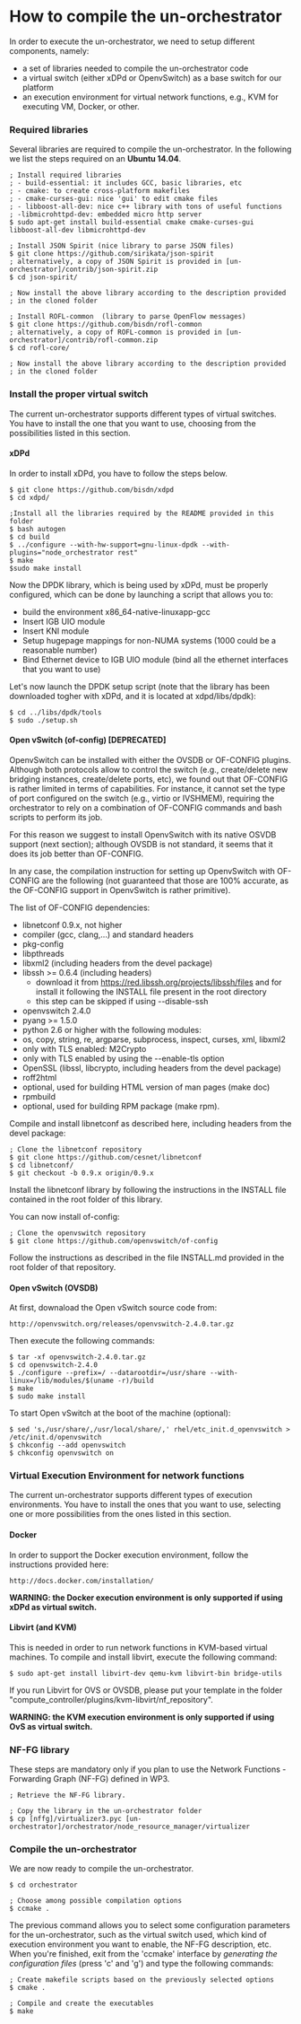 # How to compile the un-orchestrator

In order to execute the un-orchestrator, we need to setup different components, namely:

  * a set of libraries needed to compile the un-orchestrator code
  * a virtual switch (either xDPd or OpenvSwitch) as a base switch for
    our platform
  * an execution environment for virtual network functions, e.g., KVM for
    executing VM, Docker, or other.

### Required libraries

Several libraries are required to compile the un-orchestrator.
In the following we list the steps required on an **Ubuntu 14.04**.

	; Install required libraries
	; - build-essential: it includes GCC, basic libraries, etc
	; - cmake: to create cross-platform makefiles
	; - cmake-curses-gui: nice 'gui' to edit cmake files
	; - libboost-all-dev: nice c++ library with tons of useful functions
	; -libmicrohttpd-dev: embedded micro http server
	$ sudo apt-get install build-essential cmake cmake-curses-gui libboost-all-dev libmicrohttpd-dev

	; Install JSON Spirit (nice library to parse JSON files)
	$ git clone https://github.com/sirikata/json-spirit
	; alternatively, a copy of JSON Spirit is provided in [un-orchestrator]/contrib/json-spirit.zip
	$ cd json-spirit/

	; Now install the above library according to the description provided
	; in the cloned folder

	; Install ROFL-common  (library to parse OpenFlow messages)
	$ git clone https://github.com/bisdn/rofl-common  
	; alternatively, a copy of ROFL-common is provided in [un-orchestrator]/contrib/rofl-common.zip
	$ cd rofl-core/

	; Now install the above library according to the description provided
	; in the cloned folder

### Install the proper virtual switch

The current un-orchestrator supports different types of virtual switches.
You have to install the one that you want to use, choosing from the
possibilities listed in this section.


#### xDPd

In order to install xDPd, you have to follow the steps below.

	$ git clone https://github.com/bisdn/xdpd  
	$ cd xdpd/  

	;Install all the libraries required by the README provided in this folder  
	$ bash autogen  
	$ cd build  
	$ ../configure --with-hw-support=gnu-linux-dpdk --with-plugins="node_orchestrator rest"   
	$ make
	$sudo make install

Now the DPDK library, which is being used by xDPd, must be properly
configured, which can be done by launching a script that allows you to:

  * build the environment x86_64-native-linuxapp-gcc
  * Insert IGB UIO module
  * Insert KNI module
  * Setup hugepage mappings for non-NUMA systems (1000 could be a
    reasonable number)
  * Bind Ethernet device to IGB UIO module (bind all the ethernet
    interfaces that you want to use)

Let's now launch the DPDK setup script (note that the library has been downloaded
togher with xDPd, and it is located at xdpd/libs/dpdk):

	$ cd ../libs/dpdk/tools  
	$ sudo ./setup.sh  


#### Open vSwitch (of-config) [DEPRECATED]

OpenvSwitch can be installed with either the OVSDB or OF-CONFIG plugins.
Although both protocols allow to control the switch (e.g., create/delete
new bridging instances, create/delete ports, etc), we found out
that OF-CONFIG is rather limited in terms of capabilities. For instance,
it cannot set the type of port configured on the switch (e.g., virtio
or IVSHMEM), requiring the orchestrator to rely on a combination of
OF-CONFIG commands and bash scripts to perform its job.

For this reason we suggest to install OpenvSwitch with its native OSVDB 
support (next section); although OVSDB is not standard, it seems that it
does its job better than OF-CONFIG.

In any case, the compilation instruction for setting up OpenvSwitch with 
OF-CONFIG are the following (not guaranteed that those are 100% accurate,
as the OF-CONFIG support in OpenvSwitch is rather primitive).

The list of OF-CONFIG dependencies:

- libnetconf 0.9.x, not higher
- compiler (gcc, clang,...) and standard headers
- pkg-config
- libpthreads
- libxml2 (including headers from the devel package)
- libssh >= 0.6.4 (including headers)
	- download it from https://red.libssh.org/projects/libssh/files and for install it 
	  following the INSTALL file present in the root directory
	- this step can be skipped if using --disable-ssh
- openvswitch 2.4.0
- pyang >= 1.5.0
- python 2.6 or higher with the following modules:
 - os, copy, string, re, argparse, subprocess, inspect, curses, xml, libxml2
 - only with TLS enabled: M2Crypto
- only with TLS enabled by using the --enable-tls option
 - OpenSSL (libssl, libcrypto, including headers from the devel package)
- roff2html
 - optional, used for building HTML version of man pages (make doc)
- rpmbuild
 - optional, used for building RPM package (make rpm).

Compile and install libnetconf as described here, including headers from the devel package:

	; Clone the libnetconf repository
	$ git clone https://github.com/cesnet/libnetconf
    $ cd libnetconf/
    $ git checkout -b 0.9.x origin/0.9.x

Install the libnetconf library by following the instructions in the
INSTALL file contained in the root folder of this library.

You can now install of-config:

	; Clone the openvswitch repository
	$ git clone https://github.com/openvswitch/of-config    

Follow the instructions as described in the file INSTALL.md provided
in the root folder of that repository.


#### Open vSwitch (OVSDB)

At first, downaload the Open vSwitch source code from:

    http://openvswitch.org/releases/openvswitch-2.4.0.tar.gz

Then execute the following commands:

    $ tar -xf openvswitch-2.4.0.tar.gz
    $ cd openvswitch-2.4.0
    $ ./configure --prefix=/ --datarootdir=/usr/share --with-linux=/lib/modules/$(uname -r)/build
    $ make
    $ sudo make install

To start Open vSwitch at the boot of the machine (optional):

    $ sed 's,/usr/share/,/usr/local/share/,' rhel/etc_init.d_openvswitch > /etc/init.d/openvswitch
    $ chkconfig --add openvswitch
    $ chkconfig openvswitch on


### Virtual Execution Environment for network functions

The current un-orchestrator supports different types of execution environments.
You have to install the ones that you want to use, selecting one or more
possibilities from the ones listed in this section.

#### Docker

In order to support the Docker execution environment, follow the instructions
provided here:

	http://docs.docker.com/installation/  
	
**WARNING: the Docker execution environment is only supported if using xDPd 
as virtual switch.**

#### Libvirt (and KVM)

This is needed in order to run network functions in KVM-based virtual machines.
To compile and install libvirt, execute the following command:

	$ sudo apt-get install libvirt-dev qemu-kvm libvirt-bin bridge-utils  

If you run Libvirt for OVS or OVSDB, please put your template in the folder 
"compute_controller/plugins/kvm-libvirt/nf_repository".

**WARNING: the KVM execution environment is only supported if using OvS 
as virtual switch.**

### NF-FG library

These steps are mandatory only if you plan to use the Network Functions - 
Forwarding Graph (NF-FG) defined in WP3.

	; Retrieve the NF-FG library.
	
	; Copy the library in the un-orchestrator folder
	$ cp [nffg]/virtualizer3.pyc [un-orchestrator]/orchestrator/node_resource_manager/virtualizer      

### Compile the un-orchestrator

We are now ready to compile the un-orchestrator.

	$ cd orchestrator

	; Choose among possible compilation options
	$ ccmake .  

The previous command allows you to select some configuration parameters for the
un-orchestrator, such as the virtual switch used, which kind of execution environment
you want to enable, the NF-FG description, etc. When you're finished, exit from
the 'ccmake' interface by *generating the configuration files* (press 'c' and 'g')
and type the following commands:

	; Create makefile scripts based on the previously selected options
	$ cmake .

	; Compile and create the executables
	$ make
